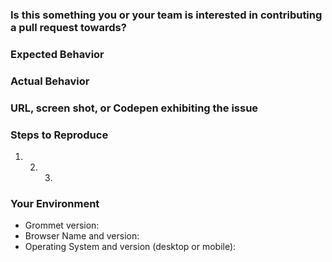 <!--- Provide a general summary of the issue in the Title above -->

### Is this something you or your team is interested in contributing a pull request towards?


### Expected Behavior

<!--- Tell us what should happen -->

### Actual Behavior

<!--- Tell us what happens instead -->

### URL, screen shot, or Codepen exhibiting the issue

<!--
  -- Here's a Codesandbox template that serves as a nice starting point
  -- for demonstrating an issue: https://codesandbox.io/s/m7mml8l0zj
  -->

### Steps to Reproduce

1. 2. 3.

### Your Environment

<!--- Include as many relevant details about the environment you experienced the bug in -->

- Grommet version:
- Browser Name and version:
- Operating System and version (desktop or mobile):
